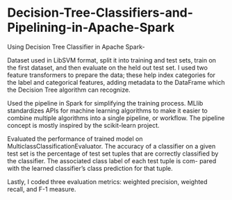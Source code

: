 # Decision-Tree-Classifiers-and-Pipelining-in-Apache-Spark
Using Decision Tree Classifier in Apache Spark-   

Dataset used in LibSVM format, split it into training and test sets, train on the first dataset, and then evaluate on the held out test set. 
I used two feature transformers to prepare the data; these help index categories for the label and categorical features, adding metadata to the DataFrame which the Decision Tree algorithm can recognize.  

Used the pipeline in Spark for simplifying the training process. MLlib standardizes APIs for machine learning algorithms to make it easier to combine multiple algorithms into a single pipeline, or workflow. The pipeline concept is mostly inspired by the scikit-learn project.  

Evaluated the performance of trained model on MulticlassClassificationEvaluator. The accuracy of a classifier on a given test set is the percentage of test set tuples that are correctly classified by the classifier. The associated class label of each test tuple is com- pared with the learned classifier’s class prediction for that tuple. 

Lastly, I coded three evaluation metrics: weighted precision, weighted recall, and F-1 measure. 
